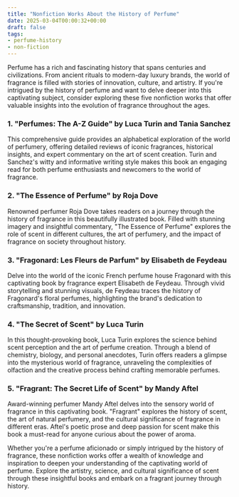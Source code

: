 ```yaml
---
title: "Nonfiction Works About the History of Perfume"
date: 2025-03-04T00:00:32+00:00
draft: false
tags: 
- perfume-history
- non-fiction
---
```


Perfume has a rich and fascinating history that spans centuries and civilizations. From ancient rituals to modern-day luxury brands, the world of fragrance is filled with stories of innovation, culture, and artistry. If you're intrigued by the history of perfume and want to delve deeper into this captivating subject, consider exploring these five nonfiction works that offer valuable insights into the evolution of fragrance throughout the ages.

### 1. "Perfumes: The A-Z Guide" by Luca Turin and Tania Sanchez

This comprehensive guide provides an alphabetical exploration of the world of perfumery, offering detailed reviews of iconic fragrances, historical insights, and expert commentary on the art of scent creation. Turin and Sanchez's witty and informative writing style makes this book an engaging read for both perfume enthusiasts and newcomers to the world of fragrance.

### 2. "The Essence of Perfume" by Roja Dove

Renowned perfumer Roja Dove takes readers on a journey through the history of fragrance in this beautifully illustrated book. Filled with stunning imagery and insightful commentary, "The Essence of Perfume" explores the role of scent in different cultures, the art of perfumery, and the impact of fragrance on society throughout history.

### 3. "Fragonard: Les Fleurs de Parfum" by Elisabeth de Feydeau

Delve into the world of the iconic French perfume house Fragonard with this captivating book by fragrance expert Elisabeth de Feydeau. Through vivid storytelling and stunning visuals, de Feydeau traces the history of Fragonard's floral perfumes, highlighting the brand's dedication to craftsmanship, tradition, and innovation.

### 4. "The Secret of Scent" by Luca Turin

In this thought-provoking book, Luca Turin explores the science behind scent perception and the art of perfume creation. Through a blend of chemistry, biology, and personal anecdotes, Turin offers readers a glimpse into the mysterious world of fragrance, unraveling the complexities of olfaction and the creative process behind crafting memorable perfumes.

### 5. "Fragrant: The Secret Life of Scent" by Mandy Aftel

Award-winning perfumer Mandy Aftel delves into the sensory world of fragrance in this captivating book. "Fragrant" explores the history of scent, the art of natural perfumery, and the cultural significance of fragrance in different eras. Aftel's poetic prose and deep passion for scent make this book a must-read for anyone curious about the power of aroma.

Whether you're a perfume aficionado or simply intrigued by the history of fragrance, these nonfiction works offer a wealth of knowledge and inspiration to deepen your understanding of the captivating world of perfume. Explore the artistry, science, and cultural significance of scent through these insightful books and embark on a fragrant journey through history.